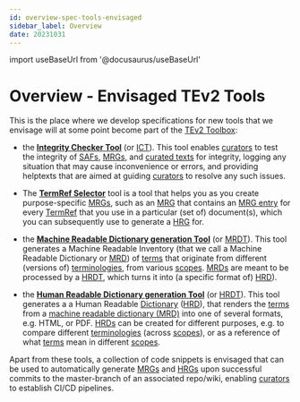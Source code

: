 ```yaml
---
id: overview-spec-tools-envisaged
sidebar_label: Overview
date: 20231031
---
```


import useBaseUrl from '@docusaurus/useBaseUrl'

# Overview - Envisaged TEv2 Tools

This is the place where we develop specifications for new tools that we envisage will at some point become part of the [TEv2 Toolbox](@):

- the **[Integrity Checker Tool](/docs/spec-tools-envisaged/ict)** (or [ICT](@)). This tool enables [curators](@) to test the integrity of [SAFs](@), [MRGs](@), and [curated texts](@) for integrity, logging any situation that may cause inconvenience or errors, and providing helptexts that are aimed at guiding [curators](@) to resolve any such issues.

- The **[TermRef Selector](/docs/spec-tools-envisaged/termref-selector)** tool is a tool that helps you as you create purpose-specific [MRGs](@), such as an [MRG](@) that contains an [MRG entry](@) for every [TermRef](@) that you use in a particular (set of) document(s), which you can subsequently use to generate a [HRG](@) for.

- the **[Machine Readable Dictionary generation Tool](/docs/spec-tools-envisaged/MRDT)** (or [MRDT](@)). This tool generates a Machine Readable Inventory (that we call a Machine Readable Dictionary or [MRD](@)) of [terms](@) that originate from different (versions of) [terminologies](@), from various [scopes](@). [MRDs](@) are meant to be processed by a [HRDT](@), which turns it into (a specific format of) [HRD](@)).

- the **[Human Readable Dictionary generation Tool](/docs/spec-tools-envisaged/HRDT)** (or [HRDT](@)). This tool generates a a Human Readable [Dictionary](@) ([HRD](@)), that renders the [terms](@) from a [machine readable dictionary (MRD)](mrd@) into one of several formats, e.g. HTML, or PDF. [HRDs](@) can be created for different purposes, e.g. to compare different [terminologies](@) (across [scopes](@)), or as a reference of what [terms](@) mean in different [scopes](@).

Apart from these tools, a collection of code snippets is envisaged that can be used to automatically generate [MRGs](@) and [HRGs](@) upon successful commits to the master-branch of an associated repo/wiki, enabling [curators](@) to establish CI/CD pipelines.
